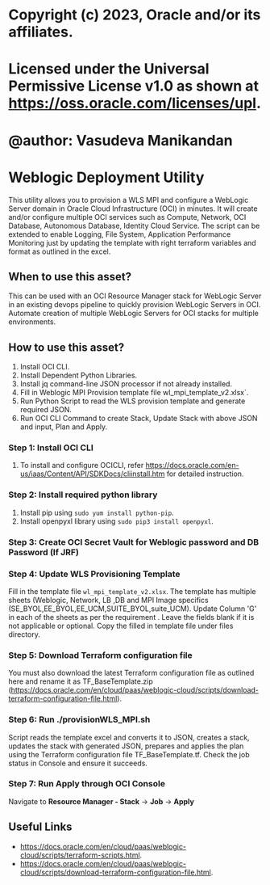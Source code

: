 # Copyright (c) 2023, Oracle and/or its affiliates.
# Licensed under the Universal Permissive License v1.0 as shown at https://oss.oracle.com/licenses/upl.
# @author: Vasudeva Manikandan

# Weblogic Deployment Utility

This utility allows you to provision a WLS MPI and configure a WebLogic Server domain in Oracle Cloud Infrastructure (OCI) in minutes. It will create and/or configure multiple OCI services such as Compute, Network, OCI Database, Autonomous Database, Identity Cloud Service. The script can be extended to enable Logging, File System, Application Performance Monitoring just by updating the template with right terraform variables and format as outlined in the excel.

## When to use this asset?

This can be used with an OCI Resource Manager stack for WebLogic Server in an existing devops pipeline to quickly provision WebLogic Servers in OCI.
Automate creation of multiple WebLogic Servers for OCI stacks for multiple environments.

## How to use this asset?

1) Install OCI CLI.
2) Install Dependent Python Libraries.
3) Install jq command-line JSON processor if not already installed.
3) Fill in Weblogic MPI Provision template file wl_mpi_template_v2.xlsx`.
4) Run Python Script to read the WLS provision template and generate required JSON.
5) Run OCI CLI Command to create Stack, Update Stack with above JSON and input, Plan and Apply.

### Step 1: Install OCI CLI

1) To install and configure OCICLI, refer https://docs.oracle.com/en-us/iaas/Content/API/SDKDocs/cliinstall.htm for detailed instruction.


### Step 2: Install required python library

1) Install pip using  `sudo yum install python-pip`.
2) Install openpyxl library using `sudo pip3 install openpyxl`.

### Step 3: Create OCI Secret Vault for Weblogic password and DB Password (If JRF)

### Step 4: Update WLS Provisioning Template

Fill in the template file `wl_mpi_template_v2.xlsx`. The template has multiple sheets (Weblogic, Network, LB ,DB and MPI Image specifics (SE_BYOL,EE_BYOL,EE_UCM,SUITE_BYOL,suite_UCM). Update Column 'G' in each of the sheets as per the requirement . Leave the fields blank if it is not applicable or optional. Copy the filled in template file under files directory.

### Step 5: Download Terraform configuration file

You must also download the latest Terraform configuration file as outlined here and rename it as TF_BaseTemplate.zip (https://docs.oracle.com/en/cloud/paas/weblogic-cloud/scripts/download-terraform-configuration-file.html).

### Step 6: Run ./provisionWLS_MPI.sh

Script reads the template excel and converts it to JSON, creates a stack, updates the stack with generated JSON, prepares and applies the plan using the Terraform configuration file TF_BaseTemplate.tf. Check the job status in Console and ensure it succeeds.

### Step 7: Run Apply through OCI Console

Navigate to **Resource Manager - Stack** -> **Job** -> **Apply**

## Useful Links

- https://docs.oracle.com/en/cloud/paas/weblogic-cloud/scripts/terraform-scripts.html.
- https://docs.oracle.com/en/cloud/paas/weblogic-cloud/scripts/download-terraform-configuration-file.html.




